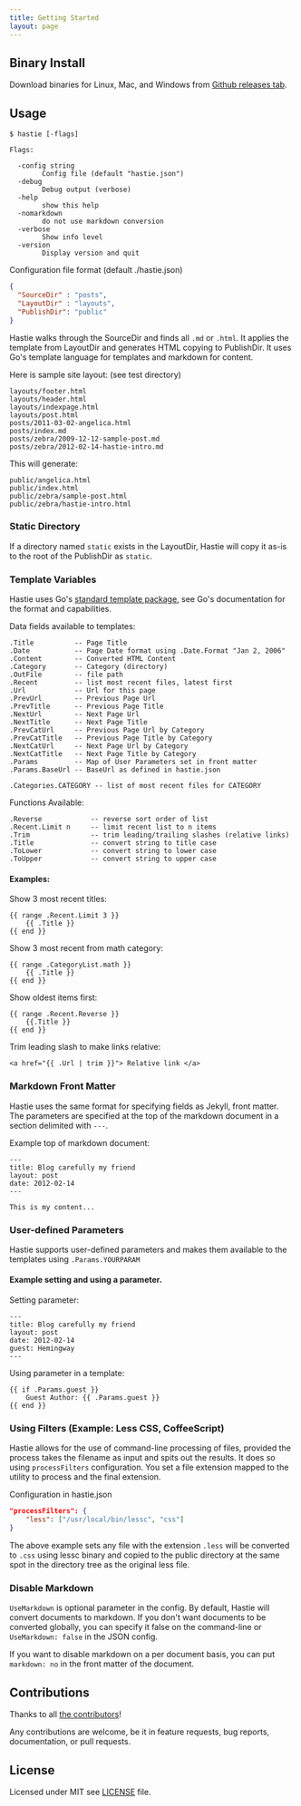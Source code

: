 ```yaml
---
title: Getting Started
layout: page
---
```



## Binary Install

Download binaries for Linux, Mac, and Windows from [Github releases tab](https://github.com/mkaz/hastie/releases).


## Usage

```
$ hastie [-flags]

Flags:

  -config string
        Config file (default "hastie.json")
  -debug
        Debug output (verbose)
  -help
        show this help
  -nomarkdown
        do not use markdown conversion
  -verbose
        Show info level
  -version
        Display version and quit
```


Configuration file format (default ./hastie.json)

```json
{
  "SourceDir" : "posts",
  "LayoutDir" : "layouts",
  "PublishDir": "public"
}
```

Hastie walks through the SourceDir and finds all `.md` or `.html`. It applies the template from LayoutDir and generates HTML copying to PublishDir. It uses Go's template language for templates and markdown for content.

Here is sample site layout: (see test directory)

```
layouts/footer.html
layouts/header.html
layouts/indexpage.html
layouts/post.html
posts/2011-03-02-angelica.html
posts/index.md
posts/zebra/2009-12-12-sample-post.md
posts/zebra/2012-02-14-hastie-intro.md
```

This will generate:

```
public/angelica.html
public/index.html
public/zebra/sample-post.html
public/zebra/hastie-intro.html
```

### Static  Directory

If a directory named `static` exists in the LayoutDir, Hastie will copy it as-is to the root of the PublishDir as `static`.


### Template Variables

Hastie uses Go's [standard template package](https://golang.org/pkg/text/template/), see Go's documentation for the format and capabilities.

Data fields available to templates:

    .Title          -- Page Title
    .Date           -- Page Date format using .Date.Format "Jan 2, 2006"
    .Content        -- Converted HTML Content
    .Category       -- Category (directory)
    .OutFile        -- file path
    .Recent         -- list most recent files, latest first
    .Url            -- Url for this page
    .PrevUrl        -- Previous Page Url
    .PrevTitle      -- Previous Page Title
    .NextUrl        -- Next Page Url
    .NextTitle      -- Next Page Title
    .PrevCatUrl     -- Previous Page Url by Category
    .PrevCatTitle   -- Previous Page Title by Category
    .NextCatUrl     -- Next Page Url by Category
    .NextCatTitle   -- Next Page Title by Category
    .Params         -- Map of User Parameters set in front matter
    .Params.BaseUrl -- BaseUrl as defined in hastie.json

    .Categories.CATEGORY -- list of most recent files for CATEGORY


Functions Available:

    .Reverse            -- reverse sort order of list
    .Recent.Limit n     -- limit recent list to n items
    .Trim               -- trim leading/trailing slashes (relative links)
	.Title              -- convert string to title case
	.ToLower            -- convert string to lower case
	.ToUpper            -- convert string to upper case


#### Examples:

Show 3 most recent titles:

    {{ range .Recent.Limit 3 }}
        {{ .Title }}
    {{ end }}

Show 3 most recent from math category:

    {{ range .CategoryList.math }}
        {{ .Title }}
    {{ end }}

Show oldest items first:

    {{ range .Recent.Reverse }}
        {{.Title }}
    {{ end }}

Trim leading slash to make links relative:

    <a href="{{ .Url | trim }}"> Relative link </a>

### Markdown Front Matter

Hastie uses the same format for specifying fields as Jekyll, front matter. The parameters are specified at the top of the markdown document in a section delimited with `---`.

Example top of markdown document:

```
---
title: Blog carefully my friend
layout: post
date: 2012-02-14
---

This is my content...
```

### User-defined Parameters

Hastie supports user-defined parameters and makes them available to the templates using `.Params.YOURPARAM`

#### Example setting and using a parameter.

Setting parameter:
```
---
title: Blog carefully my friend
layout: post
date: 2012-02-14
guest: Hemingway
---
```

Using parameter in a template:

```
{{ if .Params.guest }}
    Guest Author: {{ .Params.guest }}
{{ end }}
```

### Using Filters (Example: Less CSS, CoffeeScript)

Hastie allows for the use of command-line processing of files, provided the process takes the filename as input and spits out the results. It does so using `processFilters` configuration. You set a file extension mapped to the utility to process and the final extension.

Configuration in hastie.json

```json
"processFilters": {
    "less": ["/usr/local/bin/lessc", "css"]
}
```

The above example sets any file with the extension `.less` will be converted to `.css` using lessc binary and copied to the public directory at the same spot in the directory tree as the original less file.

### Disable Markdown

`UseMarkdown` is optional parameter in the config. By default, Hastie will convert documents to markdown. If you don't want documents to be converted globally, you can specify it false on the command-line or `UseMarkdown: false` in the JSON config.

If you want to disable markdown on a per document basis, you can put `markdown: no` in the front matter of the document.

## Contributions

Thanks to all [the contributors](https://github.com/mkaz/hastie/graphs/contributors)!

Any contributions are welcome, be it in feature requests, bug reports, documentation, or pull requests.


## License

Licensed under MIT see [LICENSE](https://github.com/mkaz/hastie/blob/master/LICENSE) file.

